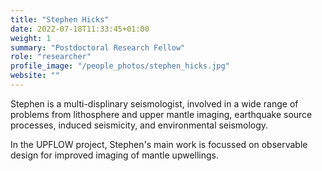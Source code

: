 ```yaml
---
title: "Stephen Hicks"
date: 2022-07-18T11:33:45+01:00
weight: 1
summary: "Postdoctoral Research Fellow"
role: "researcher"
profile_image: "/people_photos/stephen_hicks.jpg"
website: ""
---
```


Stephen is a multi-displinary seismologist, involved in a wide range of problems from lithosphere and upper mantle imaging, earthquake source processes, induced seismicity, and environmental seismology. 

In the UPFLOW project, Stephen's main work is focussed on observable design for improved imaging of mantle upwellings.

